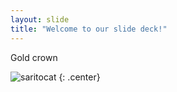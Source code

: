 ```yaml
---
layout: slide
title: "Welcome to our slide deck!"
---
```


Gold crown

![saritocat](https://octodex.github.com/images/saritocat.png)
{: .center}
